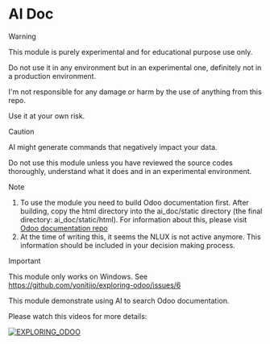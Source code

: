 # AI Doc
> [!WARNING]
> This module is purely experimental and for educational purpose use only.
>
> Do not use it in any environment but in an experimental one, definitely not in a production environment.
>
> I'm not responsible for any damage or harm by the use of anything from this repo.
>
> Use it at your own risk.

> [!CAUTION]
> AI might generate commands that negatively impact your data.
>
> Do not use this module unless you have reviewed the source codes thoroughly, understand what it does and in an experimental environment.

> [!NOTE]
> 1. To use the module you need to build Odoo documentation first.
> After building, copy the html directory into the ai_doc/static directory (the final directory: ai_doc/static/html).
> For information about this, please visit [Odoo documentation repo](https://github.com/odoo/documentation)
> 2. At the time of writing this, it seems the NLUX is not active anymore. This information should be included in your decision making process.

> [!IMPORTANT]
> This module only works on Windows.
> See https://github.com/yonitjio/exploring-odoo/issues/6


This module demonstrate using AI to search Odoo documentation.

Please watch this videos for more details:

[![EXPLORING_ODOO](https://img.youtube.com/vi/1myU8sfjdHk/0.jpg)](https://youtu.be/1myU8sfjdHk)
